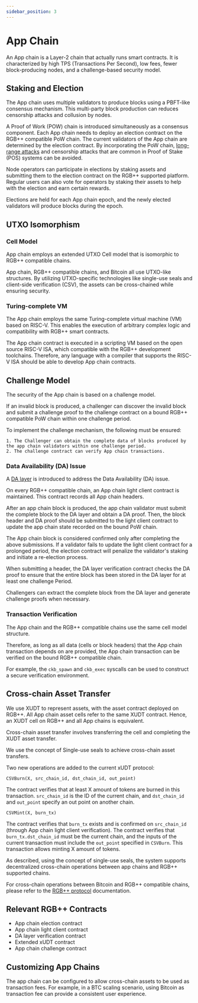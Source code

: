 ```yaml
---
sidebar_position: 3
---
```


# App Chain

An App chain is a Layer-2 chain that actually runs smart contracts. It is characterized by high TPS (Transactions Per Second), low fees, fewer block-producing nodes, and a challenge-based security model.

## Staking and Election

The App chain uses multiple validators to produce blocks using a PBFT-like consensus mechanism. This multi-party block production can reduces censorship attacks and collusion by nodes.

A Proof of Work (POW) chain is introduced simultaneously as a consensus component. Each App chain needs to deploy an election contract on the RGB++ compatible PoW chain. The current validators of the App chain are determined by the election contract. By incorporating the PoW chain, [long-range attacks](https://en.wikipedia.org/wiki/Proof_of_stake#Long-range_attacks) and censorship attacks that are common in Proof of Stake (POS) systems can be avoided.

Node operators can participate in elections by staking assets and submitting them to the election contract on the RGB++ supported platform. Regular users can also vote for operators by staking their assets to help with the election and earn certain rewards.

Elections are held for each App chain epoch, and the newly elected validators will produce blocks during the epoch.

## UTXO Isomorphism

### Cell Model

App chain employs an extended UTXO Cell model that is isomorphic to RGB++ compatible chains.

App chain, RGB++ compatible chains, and Bitcoin all use UTXO-like structures. By utilizing UTXO-specific technologies like single-use seals and client-side verification (CSV), the assets can be cross-chained while ensuring security.

### Turing-complete VM

The App chain employs the same Turing-complete virtual machine (VM) based on RISC-V. This enables the execution of arbitrary complex logic and compatibility with RGB++ smart contracts.

The App chain contract is executed in a scripting VM based on the open source RISC-V ISA, which compatible with the RGB++ development toolchains. Therefore, any language with a compiler that supports the RISC-V ISA should be able to develop App chain contracts.

## Challenge Model

The security of the App chain is based on a challenge model.

If an invalid block is produced, a challenger can discover the invalid block and submit a challenge proof to the challenge contract on a bound RGB++ compatible PoW chain within one challenge period.

To implement the challenge mechanism, the following must be ensured:

    1. The Challenger can obtain the complete data of blocks produced by the app chain validators within one challenge period.
    2. The challenge contract can verify App chain transactions.

### Data Availability (DA) Issue

A [DA layer](./da-layer.md) is introduced to address the Data Availability (DA) issue.

On every RGB++ compatible chain, an App chain light client contract is maintained. This contract records all App chain headers.

After an app chain block is produced, the app chain validator must submit the complete block to the DA layer and obtain a DA proof. Then, the block header and DA proof should be submitted to the light client contract to update the app chain state recorded on the bound PoW chain.

The App chain block is considered confirmed only after completing the above submissions. If a validator fails to update the light client contract for a prolonged period, the election contract will penalize the validator's staking and initiate a re-election process.

When submitting a header, the DA layer verification contract checks the DA proof to ensure that the entire block has been stored in the DA layer for at least one challenge Period.

Challengers can extract the complete block from the DA layer and generate challenge proofs when necessary.

### Transaction Verification

The App chain and the RGB++ compatible chains use the same cell model structure.

Therefore, as long as all data (cells or block headers) that the App chain transaction depends on are provided, the App chain transaction can be verified on the bound RGB++ compatible chain.

For example, the `ckb_spawn` and `ckb_exec` syscalls can be used to construct a secure verification environment.

## Cross-chain Asset Transfer

We use XUDT to represent assets, with the asset contract deployed on RGB++. All App chain asset cells refer to the same XUDT contract. Hence, an XUDT cell on RGB++ and all App chains is equivalent.

Cross-chain asset transfer involves transferring the cell and completing the XUDT asset transfer.

We use the concept of Single-use seals to achieve cross-chain asset transfers.

Two new operations are added to the current xUDT protocol:

`CSVBurn(X, src_chain_id, dst_chain_id, out_point)`

The contract verifies that at least X amount of tokens are burned in this transaction. `src_chain_id` is the ID of the current chain, and `dst_chain_id` and `out_point` specify an out point on another chain.

`CSVMint(X, burn_tx)`

The contract verifies that `burn_tx` exists and is confirmed on `src_chain_id` (through App chain light client verification). The contract verifies that `burn_tx.dst_chain_id` must be the current chain, and the inputs of the current transaction must include the `out_point` specified in `CSVBurn`. This transaction allows minting X amount of tokens.

As described, using the concept of single-use seals, the system supports decentralized cross-chain operations between app chains and RGB++ supported chains.

For cross-chain operations between Bitcoin and RGB++ compatible chains, please refer to the [RGB++ protocol](https://github.com/ckb-cell/RGBPlusPlus-design) documentation.

## Relevant RGB++ Contracts

* App chain election contract
* App chain light client contract
* DA layer verification contract
* Extended xUDT contract
* App chain challenge contract

## Customizing App Chains

The app chain can be configured to allow cross-chain assets to be used as transaction fees. For example, in a BTC scaling scenario, using Bitcoin as transaction fee can provide a consistent user experience.